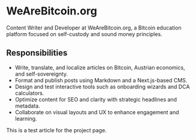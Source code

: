 # WeAreBitcoin.org

Content Writer and Developer at WeAreBitcoin.org, a Bitcoin education platform focused on self-custody and sound money principles.

## Responsibilities
- Write, translate, and localize articles on Bitcoin, Austrian economics, and self-sovereignty.
- Format and publish posts using Markdown and a Next.js-based CMS.
- Design and test interactive tools such as onboarding wizards and DCA calculators.
- Optimize content for SEO and clarity with strategic headlines and metadata.
- Collaborate on visual layouts and UX to enhance engagement and learning.

This is a test article for the project page.

